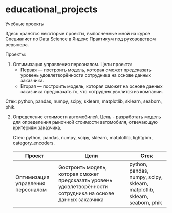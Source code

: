 # educational_projects
Учебные проекты

Здесь хранятся некоторые проекты, выполненные мной на курсе Специалист по Data Science в Яндекс Практикум под руководством ревьюера.

Проекты:

1. Оптимизация управления персоналом. Цели проекта:
    - Первая — построить модель, которая сможет предсказать уровень удовлетворённости сотрудника на основе данных заказчика.
    - Вторая — построить модель, которая сможет на основе данных заказчика предсказать то, что сотрудник уволится из компании.

Стек: python, pandas, numpy, scipy, sklearn, matplotlib, sklearn, seaborn, phik.

2. Определение стоимости автомобилей. Цель - разработать модель для определения рыночной стоимости автомобиля, отвечающую критериям заказчика.

   Стек: python, pandas, numpy, scipy, sklearn, matplotlib, lightgbm, category_encoders.

   | Проект | Цели | Стек |
   |------- | ---- | ---- |
   | Оптимизация управления персоналом | Gостроить модель, которая сможет предсказать уровень удовлетворённости сотрудника на основе данных заказчика  | python, pandas, numpy, scipy, sklearn, matplotlib, sklearn, seaborn, phik  |
   
